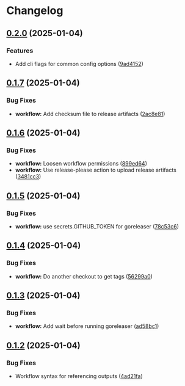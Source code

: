 # Changelog

## [0.2.0](https://github.com/pabrahamsson/rpmostree_exporter/compare/v0.1.7...v0.2.0) (2025-01-04)


### Features

* Add cli flags for common config options ([9ad4152](https://github.com/pabrahamsson/rpmostree_exporter/commit/9ad4152666f3c7414e989ff161d11eeef2418344))

## [0.1.7](https://github.com/pabrahamsson/rpmostree_exporter/compare/v0.1.6...v0.1.7) (2025-01-04)


### Bug Fixes

* **workflow:** Add checksum file to release artifacts ([2ac8e81](https://github.com/pabrahamsson/rpmostree_exporter/commit/2ac8e81e736978f8e7646c6caf14d7bd56b71b5c))

## [0.1.6](https://github.com/pabrahamsson/rpmostree_exporter/compare/v0.1.5...v0.1.6) (2025-01-04)


### Bug Fixes

* **workflow:** Loosen workflow permissions ([899ed64](https://github.com/pabrahamsson/rpmostree_exporter/commit/899ed64aecc5713031554474817f11313b10b4bb))
* **workflow:** Use release-please action to upload release artifacts ([3481cc3](https://github.com/pabrahamsson/rpmostree_exporter/commit/3481cc31ba1b97c4c8a465ecf70068fa6fbcaa54))

## [0.1.5](https://github.com/pabrahamsson/rpmostree_exporter/compare/v0.1.4...v0.1.5) (2025-01-04)


### Bug Fixes

* **workflow:** use secrets.GITHUB_TOKEN for goreleaser ([78c53c6](https://github.com/pabrahamsson/rpmostree_exporter/commit/78c53c6c555d9230f5310bd10e7c8424df0112db))

## [0.1.4](https://github.com/pabrahamsson/rpmostree_exporter/compare/v0.1.3...v0.1.4) (2025-01-04)


### Bug Fixes

* **workflow:** Do another checkout to get tags ([56299a0](https://github.com/pabrahamsson/rpmostree_exporter/commit/56299a0996da6d1d4828145fe85bdbc13e38b3ae))

## [0.1.3](https://github.com/pabrahamsson/rpmostree_exporter/compare/v0.1.2...v0.1.3) (2025-01-04)


### Bug Fixes

* **workflow:** Add wait before running goreleaser ([ad58bc1](https://github.com/pabrahamsson/rpmostree_exporter/commit/ad58bc15653452ffaca71529da94997c3f2856ba))

## [0.1.2](https://github.com/pabrahamsson/rpmostree_exporter/compare/v0.1.1...v0.1.2) (2025-01-04)


### Bug Fixes

* Workflow syntax for referencing outputs ([4ad21fa](https://github.com/pabrahamsson/rpmostree_exporter/commit/4ad21fa4498e7cb2c6cbec1ecf3b8654f73735a1))
